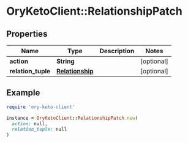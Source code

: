 # OryKetoClient::RelationshipPatch

## Properties

| Name | Type | Description | Notes |
| ---- | ---- | ----------- | ----- |
| **action** | **String** |  | [optional] |
| **relation_tuple** | [**Relationship**](Relationship.md) |  | [optional] |

## Example

```ruby
require 'ory-keto-client'

instance = OryKetoClient::RelationshipPatch.new(
  action: null,
  relation_tuple: null
)
```

